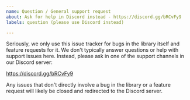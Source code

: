```yaml
---
name: Question / General support request
about: Ask for help in Discord instead - https://discord.gg/bRCvFy9
labels: question (please use Discord instead)

---
```


Seriously, we only use this issue tracker for bugs in the library itself and feature requests for it.
We don't typically answer questions or help with support issues here.
Instead, please ask in one of the support channels in our Discord server:

https://discord.gg/bRCvFy9

Any issues that don't directly involve a bug in the library or a feature request will likely be closed and redirected to the Discord server.

